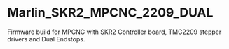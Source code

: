 # Marlin_SKR2_MPCNC_2209_DUAL
Firmware build for MPCNC with SKR2 Controller board, TMC2209 stepper drivers and Dual Endstops.
